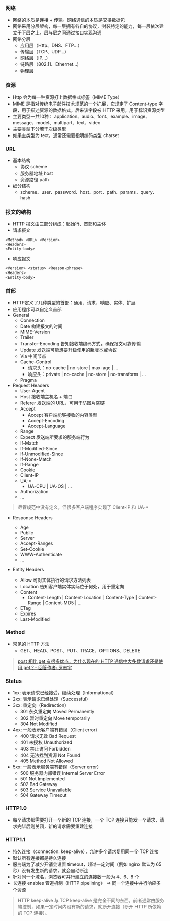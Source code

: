 ### 网络
- 网络的本质是连接 + 传输。网络通信的本质是交换数据包
- 网络采用分层架构，每一层拥有各自的协议，封装特定的能力，每一层依次建立于下层之上，层与层之间通过接口实现沟通
- 网络分层
  + 应用层（Http、DNS、FTP...）
  + 传输层（TCP、UDP...）
  + 网络层（IP...）
  + 链路层（802.11、Ethernet...)
  + 物理层

### 资源

- Http 会为每一种资源打上数据格式标签（MIME Type）
- MIME 是指对传统电子邮件技术规范的一个扩展，它规定了 Content-type 字段，用于描述资源的数据格式。后来该字段被 HTTP 采用，用于标识资源类型
- 主要类型一共10种：
	application、audio、font、example、image、message、model、multipart、text、video
- 主要类型下分若干次级类型
- 如果主类型为 text，通常还需要指明编码类型 charset


### URL

- 基本结构
  + 协议 scheme
  + 服务器地址 host
  + 资源路径 path
- 细分结构
  + scheme、user、password、host、port、path、params、query、hash


### 报文的结构

- HTTP 报文由三部分组成：起始行、首部和主体
- 请求报文
```
<Method> <URL> <Version>
<Headers>
<Entity-body>
```

- 响应报文
```
<Version> <status> <Reason-phrase>
<Headers>
<Entity-body>
```


### 首部

- HTTP定义了几种类型的首部：通用、请求、响应、实体、扩展
- 应用程序可以自定义首部
- General
  + Connection
  + Date 构建报文的时间
  + MIME-Version
  + Trailer
  + Transfer-Encoding 告知接收端编码方式，确保报文可靠传输
  + Update 发送端可能想要升级使用的新版本或协议
  + Via 中间节点
  + Cache-Control
    - 请求头：no-cache | no-store | max-age | ...
    - 响应头：private | no-cache | no-store | no-transform | ...
  + Pragma
- Request Headers
  + User-Agent
  + Host 接收端主机名 + 端口
  + Referer 发送端的 URL，可用于防图片盗链
  + Accept
    - Accept 客户端能够接收的内容类型
    - Accept-Encoding
    - Accept-Language
  + Range
  + Expect 发送端所要求的服务端行为
  + If-Match
  + If-Modified-Since
  + If-Unmodified-Since
  + If-None-Match
  + If-Range
  + Cookie
  + Client-IP
  + UA-*
    - UA-CPU | UA-OS | ...
  + Authorization
  + ...

> 尽管规范中没有定义，但很多客户端程序实现了 Client-IP 和 UA-*

- Response Headers
  + Age
  + Public
  + Server
  + Accept-Ranges
  + Set-Cookie
  + WWW-Authenticate
  + ...

- Entity Headers
  + Allow 可对实体执行的请求方法列表
  + Location 告知客户端实体实际位于何处，用于重定向
  + Content
    - Content-Length | Content-Location | Content-Type | Content-Range | Content-MD5 | ...
  + ETag
  + Expires
  + Last-Modified


### Method

- 常见的 HTTP 方法
  + GET、HEAD、POST、PUT、TRACE、OPTIONS、DELETE

> [post 相比 get 有很多优点，为什么现在的 HTTP 通信中大多数请求还是使用 get？- 回答作者: 罗志宇](https://www.zhihu.com/question/31640769)


### Status

- 1xx: 表示请求已经接受，继续处理（Informational）
- 2xx: 表示请求已经处理（Successful）
- 3xx: 重定向（Redirection）
  + 301 永久重定向 Moved Permanently
  + 302 暂时重定向 Move temporarily
  + 304 Not Modified
- 4xx: 一般表示客户端有错误（Client error）
  + 400 请求无效 Bad Request
  + 401 未授权 Unauthorized
  + 403 禁止访问 Forbidden
  + 404 无法找到资源 Not Found
  + 405 Method Not Allowed
- 5xx: 一般表示服务端有错误（Server error）
  + 500 服务器内部错误 Internal Server Error
  + 501 Not Implemented
  + 502 Bad Gateway
  + 503 Service Unavailable
  + 504 Gateway Timeout


### HTTP1.0

- 每个请求都需要打开一个新的 TCP 连接，一个 TCP 连接只能发一个请求，请求完毕后则关闭，新的请求需要重建连接

### HTTP1.1
- 持久连接（connection: keep-alive），允许多个请求复用同一个 TCP 连接
- 默认所有连接都是持久连接
- 服务端为了减少开销会设置 timeout，超过一定时间（例如 nginx 默认为 65 秒）没有发生新的请求，就会自动断连
- 针对同一个域名，浏览器可并行建立的连接数一般为 4、6、8 个
- 长连接 enables 管道机制（HTTP pipelining） => 同一个连接中并行响应多个资源

> HTTP keep-alive 与 TCP keep-alive 是完全不同的东西。前者通常由服务端控制，如果一定时间内没有新的请求，就断开连接（断开 HTTP 所依赖的 TCP 连接）。